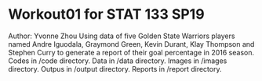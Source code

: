 # Workout01 for STAT 133 SP19
Author: Yvonne Zhou
Using data of five Golden State Warriors players named Andre Iguodala, Graymond Green, Kevin Durant, Klay Thompson and Stephen Curry to generate a report of their goal percentage in 2016 season.
Codes in /code directory.
Data in /data directory.
Images in /images directory.
Outpus in /output directory.
Reports in /report directory.